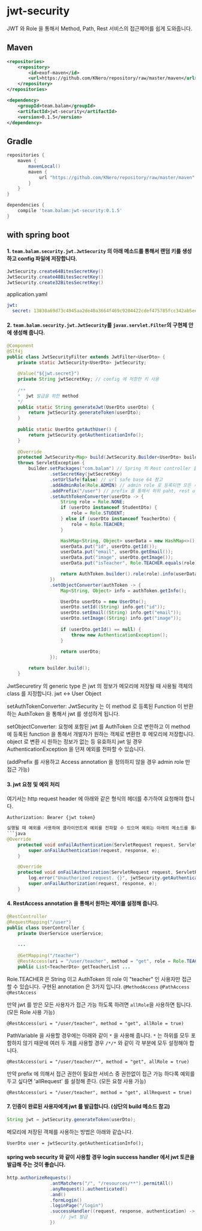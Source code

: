 # jwt-security
JWT 와 Role 을 통해서 Method, Path, Rest 서비스의 접근제어를 쉽게 도와줍니다.

## Maven
```xml
<repositories>
    <repository>
        <id>exof-maven</id>
        <url>https://github.com/KNero/repository/raw/master/maven</url>
    </repository>
</repositories>
```
```xml
<dependency>
    <groupId>team.balam</groupId>
    <artifactId>jwt-security</artifactId>
    <version>0.1.5</version>
</dependency>
```
## Gradle
```gradle
repositories {
    maven {
        mavenLocal()
        maven {
            url "https://github.com/KNero/repository/raw/master/maven"
        }
    }
}
```
```gradle
dependencies {
    compile 'team.balam:jwt-security:0.1.5'
}
```

## with spring boot
#### 1. ```team.balam.security.jwt.JwtSecurity``` 의 아래 메소드를 통해서 랜덤 키를 생성하고 config 파일에 저장합니다.

```java
JwtSecurity.create64BitesSecretKey()
JwtSecurity.create48BitesSecretKey()
JwtSecurity.create32BitesSecretKey()
```

application.yaml
```yaml
jwt:
  secret: 13830a69d73c4945aa2de40a3664f469c9204422cdef475785fcc342ab5eee0f
```

#### 2. ```team.balam.security.jwt.JwtSecurity```를 ```javax.servlet.Filter```의 구현체 안에 생성해 줍니다.
```java
@Component
@Slf4j
public class JwtSecurityFilter extends JwtFilter<UserDto> {
    private static JwtSecurity<UserDto> jwtSecurity;
    
    @Value("${jwt.secret}")
    private String jwtSecretKey; // config 에 저장한 키 사용
    
    /**
    *  jwt 발급을 위한 method
    */
    public static String generateJwt(UserDto userDto) {
        return jwtSecurity.generateToken(userDto); 
    }
    
    public static UserDto getAuthUser() {
        return jwtSecurity.getAuthenticationInfo();
    }
    
    @Override
    protected JwtSecurity<Map> build(JwtSecurity.Builder<UserDto> builder, FilterConfig filterConfig) 
    throws ServletException {
        builder.setPackages("com.balam") // Spring 의 Rest controller 들이 있는 패키지의 prefix
                .setSecretKey(jwtSecretKey) 
                .setUrlSafe(false) // url safe base 64 참고
                .addAdminRole(Role.ADMIN) // admin role 로 등록되면 모든 서비스를 호출할 수 있습니다. (다수 등록 가능)
                .addPrefix("/user") // prefix 를 통해서 하위 paht, rest uri 를 모두 검사할 수 있습니다.
                .setAuthTokenConverter(userDto -> {
                    String role = Role.NONE;
                    if (userDto instanceof StudentDto) {
                        role = Role.STUDENT;
                    } else if (userDto instanceof TeacherDto) {
                        role = Role.TEACHER;
                    }

                    HashMap<String, Object> userData = new HashMap<>();
                    userData.put("id", userDto.getId());
                    userData.put("email", userDto.getEmail());
                    userData.put("image", userDto.getImage());
                    userData.put("isTeacher", Role.TEACHER.equals(role));

                    return AuthToken.builder().role(role).info(userData).build();
                })
                .setObjectConverter(authToken -> {
                    Map<String, Object> info = authToken.getInfo();

                    UserDto userDto = new UserDto();
                    userDto.setId((String) info.get("id"));
                    userDto.setEmail((String) info.get("email"));
                    userDto.setImage((String) info.get("image"));
                    
                    if (userDto.getId() == null) {
                        throw new AuthenticationException();
                    }
                    
                    return userDto;
                });

        return builder.build();
    }
```

JwtSecuretiry 의 generic type 은 jwt 의 정보가 메모리에 저장될 때 사용될 객체의 class 를 지정합니다.
jwt <-> User Object

setAuthTokenConverter: JwtSecurity 는 이 method 로 등록된 Function 이 반환하는 AuthToken 을 통해서 jwt 를 생성하게 됩니다.

setObjectConverter: 요청에 포함된 jwt 를 AuthToken 으로 변한하고 이 method 에 등록된 function 을 통해서 개발자가 원하는 객체로 변환한 후 메모리에 저장합니다.
object 로 변환 시 원하는 정보가 없는 등 유효하지 jwt 일 경우 AuthenticationException 을 던져 예외를 전파할 수 있습니다.

(addPrefix 를 사용하고 Access annotation 을 정의하지 않을 경우 admin role 만 접근 가능) 

#### 3. jwt 요청 및 예외 처리
여기서는 http request header 에 아래와 같은 형식의 헤더를 추가하여 요청해야 합니다.
```text
Authorization: Bearer {jwt token}
```
```java
실행될 때 예외를 사용하여 클라이언트에 예외를 전파할 수 있으며 예외는 아래의 메소드를 통해 전달 받습니다.
```java
@Override
    protected void onFailAuthentication(ServletRequest request, ServletResponse response, AuthenticationException e) throws ServletException {
        super.onFailAuthentication(request, response, e);
    }

    @Override
    protected void onFailAuthorization(ServletRequest request, ServletResponse response, AuthorizationException e) throws ServletException {
        log.error("Unauthorized request. {}", jwtSecurity.getAuthenticationInfo());
        super.onFailAuthorization(request, response, e);
    }
```
#### 4. RestAccess annotation 을 통해서 원하는 제어를 설정해 줍니다.
```java
@RestController
@RequestMapping("/user")
public class UserController {
    private UserService userService;
    
    ...
    
    @GetMapping("/teacher")
    @RestAccess(uri = "/user/teacher", method = "get", role = Role.TEACHER)
    public List<TeacherDto> getTeacherList ...
```
Role.TEACHER 은 String 이고 AuthToken 의 role 이 "teacher" 인 사용자만 접근할 수 있습니다.
구현된 annotation 은 3가지 입니다.
`@MethodAccess`
`@PathAccess`
`@RestAccess` 


만약 jwt 를 받은 모든 사용자가 접근 가능 하도록 하려면 `allRole`을 사용하면 됩니다. (모든 Role 사용 가능)
```
@RestAccess(uri = "/user/teacher", method = "get", allRole = true)
```

PathVariable 을 사용할 경우에는 아래와 같이 `*` 을 사용해 줍니다.
`*` 는 하위를 모두 포함하지 않기 때문에 여러 두 개를 사용할 경우 `/*/*` 와 같이 각 부분에 모두 설정해야 합니다.
```
@RestAccess(uri = "/user/teacher/*", method = "get", allRole = true)
```

만약 prefix 에 의해서 접근 권한이 필요한 서비스 중 권한없이 접근 가능 하다록 예외를 두고 싶다면 'allRequest' 를 설정해 준다. (모든 요청 사용 가능)
```
@RestAccess(uri = "/user/teacher", method = "get", allRequest = true)
```

#### 7. 인증이 완료된 사용자에게 jwt 를 발급합니다. (상단의 build 메소드 참고)
```java
String jwt = jwtSecurity.generateToken(userDto);
```

메모리에 저장된 객체를 사용하는 방법은 아래와 같습니다.
```
UserDto user = jwtSecurity.getAuthenticationInfo();
```

#### spring web security 와 같이 사용할 경우 login success handler 에서 jwt 토큰을 발급해 주는 것이 좋습니다.
```java
http.authorizeRequests()
                .antMatchers("/", "/resources/**").permitAll()
                .anyRequest().authenticated()
                .and()
                .formLogin()
                .loginPage("/login")
                .successHandler((request, response, authentication) -> {
                    // jwt 발급
                })
```
